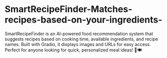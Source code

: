 # SmartRecipeFinder-Matches-recipes-based-on-your-ingredients-
SmartRecipeFinder is an AI-powered food recommendation system that suggests recipes based on cooking time, available ingredients, and recipe names. Built with Gradio, it displays images and URLs for easy access. Perfect for anyone looking for quick, personalized meal ideas! 🚀🍽
